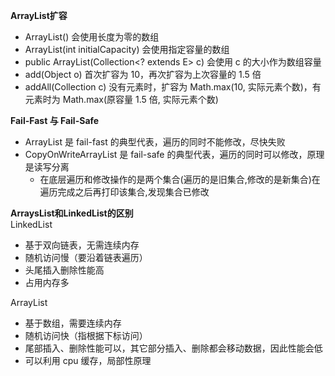 **ArrayList扩容**  
- ArrayList() 会使用长度为零的数组
- ArrayList(int initialCapacity) 会使用指定容量的数组
- public ArrayList(Collection<? extends E> c) 会使用 c 的大小作为数组容量
- add(Object o) 首次扩容为 10，再次扩容为上次容量的 1.5 倍
- addAll(Collection c) 没有元素时，扩容为 Math.max(10, 实际元素个数)，有元素时为 Math.max(原容量 1.5 倍, 实际元素个数)

**Fail-Fast 与 Fail-Safe**
- ArrayList 是 fail-fast 的典型代表，遍历的同时不能修改，尽快失败
- CopyOnWriteArrayList 是 fail-safe 的典型代表，遍历的同时可以修改，原理是读写分离
  - 在底层遍历和修改操作的是两个集合(遍历的是旧集合,修改的是新集合)在遍历完成之后再打印该集合,发现集合已修改

**ArraysList和LinkedList的区别**  
LinkedList
- 基于双向链表，无需连续内存
- 随机访问慢（要沿着链表遍历）
- 头尾插入删除性能高
- 占用内存多

ArrayList
- 基于数组，需要连续内存
- 随机访问快（指根据下标访问）
- 尾部插入、删除性能可以，其它部分插入、删除都会移动数据，因此性能会低
- 可以利用 cpu 缓存，局部性原理